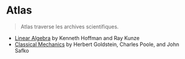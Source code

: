 # Atlas

> Atlas traverse les archives scientifiques.

- [Linear Algebra](https://mozilla.github.io/pdf.js/web/viewer.html?file=https://invypie.github.io/Atlas/Linear_Algebra/main.pdf) by Kenneth Hoffman and Ray Kunze
- [Classical Mechanics](https://mozilla.github.io/pdf.js/web/viewer.html?file=https://invypie.github.io/Atlas/Classical_Mechanics/main.pdf) by Herbert Goldstein, Charles Poole, and John Safko
